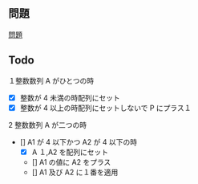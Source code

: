 ## 問題

[問題](https://atcoder.jp/contests/abc256/tasks/abc256_b)

## Todo

１整数数列 A がひとつの時

- [x] 整数が 4 未満の時配列にセット
- [x] 整数が 4 以上の時配列にセットしないで P にプラス１

2 整数数列 A が二つの時

- [] A1 が 4 以下かつ A2 が 4 以下の時
  - [x] A １,A2 を配列にセット
  - [] A1 の値に A2 をプラス
  - [] A1 及び A2 に１番を適用
